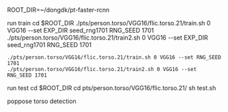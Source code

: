 ROOT_DIR=~/dongdk/pt-faster-rcnn

run train
	cd $ROOT_DIR
	./pts/person.torso/VGG16/flic.torso.21/train.sh 0 VGG16 --set EXP_DIR seed_rng1701 RNG_SEED 1701
	./pts/person.torso/VGG16/flic.torso.21/train2.sh 0 VGG16 --set EXP_DIR seed_rng1701 RNG_SEED 1701

	./pts/person.torso/VGG16/flic.torso.21/train.sh 0 VGG16 --set RNG_SEED 1701
	./pts/person.torso/VGG16/flic.torso.21/train2.sh 0 VGG16 --set RNG_SEED 1701
	
run test
	cd $ROOT_DIR
	cd pts/person.torso/VGG16/flic.torso.21/
	sh test.sh

poppose
	torso detection